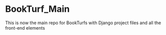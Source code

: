 # BookTurf_Main
This is now the main repo for BookTurfs with Django project files and all the front-end elements
